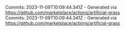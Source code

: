 Commits: 2023-11-09T10:09:44.341Z - Generated via https://github.com/marketplace/actions/artificial-grass
<br>
Commits: 2023-11-09T10:09:44.341Z - Generated via https://github.com/marketplace/actions/artificial-grass
<br>
